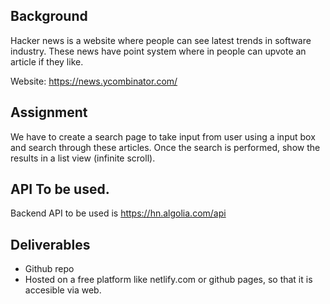 ## Background

Hacker news is a website where people can see latest trends in software industry. These news have point system where in people can upvote an article if they like.

Website: https://news.ycombinator.com/

## Assignment

We have to create a search page to take input from user using a input box and search through these articles. Once the search is performed, show the results in a list view (infinite scroll).

## API To be used.

Backend API to be used is https://hn.algolia.com/api

## Deliverables

- Github repo
- Hosted on a free platform like netlify.com or github pages, so that it is accesible via web.
